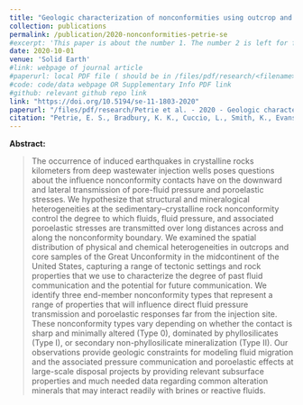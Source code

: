 ```yaml
---
title: "Geologic characterization of nonconformities using outcrop and whole-rock core analogues: hydrologic implications for injection-induced seismicity"
collection: publications
permalink: /publication/2020-nonconformities-petrie-se
#excerpt: 'This paper is about the number 1. The number 2 is left for future work.'
date: 2020-10-01 
venue: 'Solid Earth'
#link: webpage of journal article
#paperurl: local PDF file ( should be in /files/pdf/research/<filename>.pdf )
#code: code/data webpage OR Supplementary Info PDF link
#github: relevant github repo link
link: "https://doi.org/10.5194/se-11-1803-2020"
paperurl: "/files/pdf/research/Petrie et al. - 2020 - Geologic characterization of nonconformities using outcrop and whole-rock core analogues hydrologic implications.pdf"
citation: "Petrie, E. S., Bradbury, K. K., Cuccio, L., Smith, K., Evans, J. P., <b>Ortiz, J. P.</b>, Kerner, K., Person, M., & Mozley, P. (2020). Geologic characterization of nonconformities using outcrop and core analogs: hydrologic implications for injection-induced seismicity. <i>Solid Earth</i>, 11(5), 1803-1821." 
---
```

<!-- This paper is about the number 1. The number 2 is left for future work. -->

<!-- [Download paper here](https://se.copernicus.org/articles/11/1803/2020/se-11-1803-2020-discussion.html#:~:text=Download-,Final%20revised%20paper,-(published%20on%2012) -->

**Abstract:**
> The occurrence of induced earthquakes in crystalline rocks kilometers from deep wastewater injection wells poses questions about the influence nonconformity contacts have on the downward and lateral transmission of pore-fluid pressure and poroelastic stresses. We hypothesize that structural and mineralogical heterogeneities at the sedimentary–crystalline rock nonconformity control the degree to which fluids, fluid pressure, and associated poroelastic stresses are transmitted over long distances across and along the nonconformity boundary. We examined the spatial distribution of physical and chemical heterogeneities in outcrops and core samples of the Great Unconformity in the midcontinent of the United States, capturing a range of tectonic settings and rock properties that we use to characterize the degree of past fluid communication and the potential for future communication. We identify three end-member nonconformity types that represent a range of properties that will influence direct fluid pressure transmission and poroelastic responses far from the injection site. These nonconformity types vary depending on whether the contact is sharp and minimally altered (Type 0), dominated by phyllosilicates (Type I), or secondary non-phyllosilicate mineralization (Type II). Our observations provide geologic constraints for modeling fluid migration and the associated pressure communication and poroelastic effects at large-scale disposal projects by providing relevant subsurface properties and much needed data regarding common alteration minerals that may interact readily with brines or reactive fluids.



